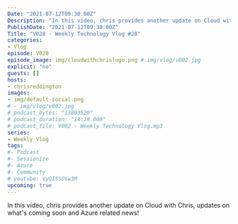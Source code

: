 ```yaml
---
Date: "2021-07-12T09:30:00Z"
Description: "In this video, chris provides another update on Cloud with Chris, updates on what's coming soon and Azure related news!"
PublishDate: "2021-07-12T09:30:00Z"
Title: "V028 - Weekly Technology Vlog #28"
categories:
- Vlog
episode: V028
episode_image: img/cloudwithchrislogo.png # img/vlog/v002.jpg
explicit: "no"
guests: []
hosts:
- chrisreddington
images:
- img/default-social.png
# - img/vlog/v002.jpg
# podcast_bytes: "13803520"
# podcast_duration: "14:19.000"
# podcast_file: V002 - Weekly Technology Vlog.mp3
series:
- Weekly Vlog
tags:
#- Podcast
#- Sessionize
#- Azure
#- Community
# youtube: VyQI5SOsw3M
upcoming: true
---
```

In this video, chris provides another update on Cloud with Chris, updates on what's coming soon and Azure related news!